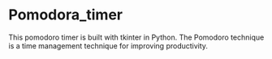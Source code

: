 # Pomodora_timer
This pomodoro timer  is built with tkinter in Python.
The Pomodoro technique is a time management technique for improving productivity.
